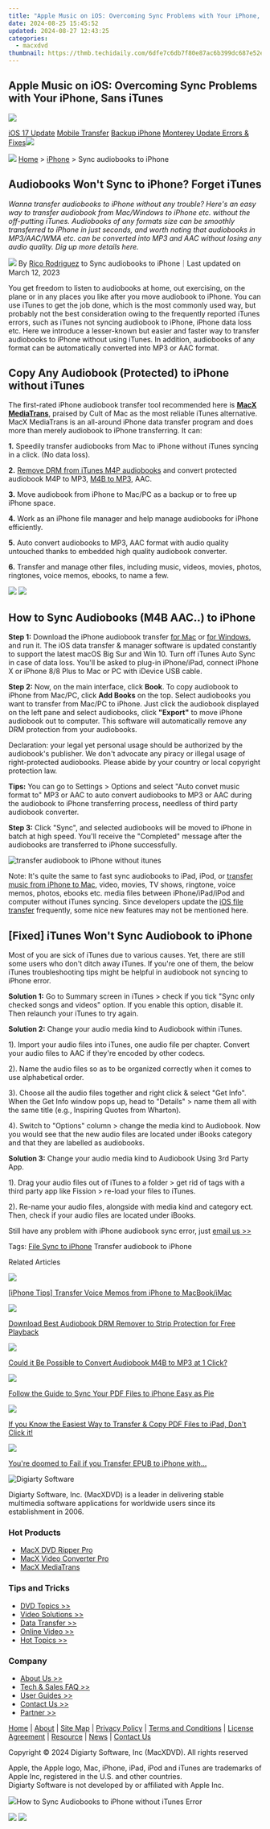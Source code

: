 ```yaml
---
title: "Apple Music on iOS: Overcoming Sync Problems with Your iPhone, Sans iTunes"
date: 2024-08-25 15:45:52
updated: 2024-08-27 12:43:25
categories:
  - macxdvd
thumbnail: https://thmb.techidaily.com/6dfe7c6db7f80e87ac6b399dc687e52e1d331efd7fce0bd5f581a2c33f337372.jpg
---
```


## Apple Music on iOS: Overcoming Sync Problems with Your iPhone, Sans iTunes

[![](https://www.macxdvd.com/mobile/../image-style/new-seo/icon10.png)](https://tools.techidaily.com/macxdvd/products/)

[iOS 17 Update](https://tools.techidaily.com/macxdvd/products/) [Mobile Transfer](https://tools.techidaily.com/macxdvd/products/) [Backup iPhone](https://tools.techidaily.com/macxdvd/products/) [Monterey Update Errors & Fixes](https://tools.techidaily.com/macxdvd/products/)![](https://www.macxdvd.com/mobile/article-image/hot.gif) 



![](https://www.macxdvd.com/mobile/../image-style/new-seo/icon7.png) [Home](https://tools.techidaily.com/macxdvd/products/) \> [iPhone](https://tools.techidaily.com/macxdvd/products/) \> Sync audiobooks to iPhone

## Audiobooks Won't Sync to iPhone?  Forget iTunes



_Wanna transfer audiobooks to iPhone without any trouble? Here's an easy way to transfer audiobook from Mac/Windows to iPhone etc. without the off-putting iTunes. Audiobooks of any formats size can be smoothly transferred to iPhone in just seconds, and worth noting that audiobooks in MP3/AAC/WMA etc. can be converted into MP3 and AAC without losing any audio quality. Dig up more details here._ 

![](https://www.macxdvd.com/mobile/../image-style/new-seo/icon6.png) By [Rico Rodriguez](https://www.linkedin.com/in/rico-rodriguez-06815a104/) to Sync audiobooks to iPhone｜Last updated on March 12, 2023

You get freedom to listen to audiobooks at home, out exercising, on the plane or in any places you like after you move audiobook to iPhone. You can use iTunes to get the job done, which is the most commonly used way, but probably not the best consideration owing to the frequently reported iTunes errors, such as iTunes not syncing audiobook to iPhone, iPhone data loss etc. Here we introduce a lesser-known but easier and faster way to transfer audiobooks to iPhone without using iTunes. In addition, audiobooks of any format can be automatically converted into MP3 or AAC format. 

##  Copy Any Audiobook (Protected) to iPhone without iTunes

The first-rated iPhone audiobook transfer tool recommended here is **[MacX MediaTrans](https://tools.techidaily.com/macxdvd/products/)**, praised by Cult of Mac as the most reliable iTunes alternative. MacX MediaTrans is an all-around iPhone data transfer program and does more than merely audiobook to iPhone transferring. It can:

**1.** Speedily transfer audiobooks from Mac to iPhone without iTunes syncing in a click. (No data loss). 

**2.** [Remove DRM from iTunes M4P audiobooks](https://tools.techidaily.com/macxdvd/products/) and convert protected audiobook M4P to MP3, [M4B to MP3](https://tools.techidaily.com/macxdvd/products/), AAC.

**3.** Move audiobook from iPhone to Mac/PC as a backup or to free up iPhone space. 

**4.** Work as an iPhone file manager and help manage audiobooks for iPhone efficiently. 

**5.** Auto convert audiobooks to MP3, AAC format with audio quality untouched thanks to embedded high quality audiobook converter.

**6\.** Transfer and manage other files, including music, videos, movies, photos, ringtones, voice memos, ebooks, to name a few. 

[![](https://www.macxdvd.com/mobile/../image-style/new-seo/btn-mac.png)](https://tools.techidaily.com/macxdvd/products/) [![](https://www.macxdvd.com/mobile/../image-style/new-seo/btn-win.png)](https://tools.techidaily.com/winxdvd/products/) 

## How to Sync Audiobooks (M4B AAC..) to iPhone 

**Step 1:** Download the iPhone audiobook transfer [for Mac](https://tools.techidaily.com/macxdvd/products/) or [for Windows](https://tools.techidaily.com/winxdvd/products/), and run it. The iOS data transfer & manager software is updated constantly to support the latest macOS Big Sur and Win 10\. Turn off iTunes Auto Sync in case of data loss. You'll be asked to plug-in iPhone/iPad, connect iPhone X or iPhone 8/8 Plus to Mac or PC with iDevice USB cable. 

**Step 2:** Now, on the main interface, click **Book**. To copy audiobook to iPhone from Mac/PC, click **Add Books** on the top. Select audiobooks you want to transfer from Mac/PC to iPhone. Just click the audiobook displayed on the left pane and select audiobooks, click **"Export"** to move iPhone audiobook out to computer. This software will automatically remove any DRM protection from your audiobooks. 

Declaration: your legal yet personal usage should be authorized by the audiobook's publisher. We don't advocate any piracy or illegal usage of right-protected audiobooks. Please abide by your country or local copyright protection law.

 **Tips:** You can go to Settings > Options and select "Auto convet music format to" MP3 or AAC to auto convert audiobooks to MP3 or AAC during the audiobook to iPhone transferring process, needless of third party audiobook converter. 

**Step 3:** Click "Sync", and selected audiobooks will be moved to iPhone in batch at high speed. You'll receive the "Completed" message after the audiobooks are transferred to iPhone successfully. 

![transfer audiobook to iPhone without itunes](https://www.macxdvd.com/mobile/../mobile/article-image/audiobook-delete-syncing-1.png)

Note: It's quite the same to fast sync audiobooks to iPad, iPod, or [transfer music from iPhone to Mac](https://tools.techidaily.com/macxdvd/products/), video, movies, TV shows, ringtone, voice memos, photos, ebooks etc. media files between iPhone/iPad/iPod and computer without iTunes syncing. Since developers update the [iOS file transfer](https://tools.techidaily.com/macxdvd/products/) frequently, some nice new features may not be mentioned here. 



## \[Fixed\] iTunes Won't Sync Audiobook to iPhone

Most of you are sick of iTunes due to various causes. Yet, there are still some users who don't ditch away iTunes. If you're one of them, the below iTunes troubleshooting tips might be helpful in audiobook not syncing to iPhone error.

**Solution 1:** Go to Summary screen in iTunes > check if you tick "Sync only checked songs and videos" option. If you enable this option, disable it. Then relaunch your iTunes to try again.

**Solution 2:**  Change your audio media kind to Audiobook within iTunes.

 1). Import your audio files into iTunes, one audio file per chapter. Convert your audio files to AAC if they're encoded by other codecs.

 2). Name the audio files so as to be organized correctly when it comes to use alphabetical order. 

3). Choose all the audio files together and right click & select "Get Info". When the Get Info window pops up, head to "Details" > name them all with the same title (e.g., Inspiring Quotes from Wharton). 

4). Switch to "Options" column > change the media kind to Audiobook. Now you would see that the new audio files are located under iBooks category and that they are labelled as audiobooks.

**Solution 3:**  Change your audio media kind to Audiobook Using 3rd Party App.

 1). Drag your audio files out of iTunes to a folder > get rid of tags with a third party app like Fission > re-load your files to iTunes.

 2). Re-name your audio files, alongside with media kind and category ect. Then, check if your audio files are located under iBooks.

 Still have any problem with iPhone audiobook sync error, just [email us >>](https://tools.techidaily.com/macxdvd/products/)

 Tags: [File Sync to iPhone](https://tools.techidaily.com/macxdvd/products/) Transfer audiobook to iPhone 



Related Articles

![](https://www.macxdvd.com/mobile/../image-style/new-seo/pic7.jpg)

[\[iPhone Tips\] Transfer Voice Memos from iPhone to MacBook/iMac](https://tools.techidaily.com/macxdvd/products/) 

![](https://www.macxdvd.com/mobile/../image-style/new-seo/pic6.jpg)

[Download Best Audiobook DRM Remover to Strip Protection for Free Playback](https://tools.techidaily.com/macxdvd/products/) 

![](https://www.macxdvd.com/mobile/../image-style/new-seo/pic5.jpg)

[Could it Be Possible to Convert Audiobook M4B to MP3 at 1 Click?](https://tools.techidaily.com/macxdvd/products/)

![](https://www.macxdvd.com/mobile/../image-style/new-seo/pic4.jpg)

[Follow the Guide to Sync Your PDF Files to iPhone Easy as Pie](https://tools.techidaily.com/macxdvd/products/)

![](https://www.macxdvd.com/mobile/../image-style/new-seo/pic3.jpg)

[If you Know the Easiest Way to Transfer & Copy PDF Files to iPad, Don't Click it!](https://tools.techidaily.com/macxdvd/products/)

![](https://www.macxdvd.com/mobile/../image-style/new-seo/pic2.jpg)

[You're doomed to Fail if you Transfer EPUB to iPhone with...](https://tools.techidaily.com/macxdvd/products/) 



![Digiarty Software](https://www.macxdvd.com/mobile/../icon/logo.png) 

Digiarty Software, Inc. (MacXDVD) is a leader in delivering stable multimedia software applications for worldwide users since its establishment in 2006.

### Hot Products

* [MacX DVD Ripper Pro](https://tools.techidaily.com/macxdvd/products/)
* [MacX Video Converter Pro](https://tools.techidaily.com/macxdvd/products/)
* [MacX MediaTrans](https://tools.techidaily.com/macxdvd/products/)

### Tips and Tricks

* [DVD Topics >>](https://tools.techidaily.com/macxdvd/products/)
* [Video Solutions >>](https://tools.techidaily.com/macxdvd/products/)
* [Data Transfer >>](https://tools.techidaily.com/macxdvd/products/)
* [Online Video >>](https://tools.techidaily.com/macxdvd/products/)
* [Hot Topics >>](https://tools.techidaily.com/macxdvd/products/)

### Company

* [About Us >>](https://tools.techidaily.com/macxdvd/products/)
* [Tech & Sales FAQ >>](https://tools.techidaily.com/macxdvd/products/)
* [User Guides >>](https://tools.techidaily.com/macxdvd/products/)
* [Contact Us >>](https://tools.techidaily.com/macxdvd/products/)
* [Partner >>](https://tools.techidaily.com/macxdvd/products/)



[Home](https://tools.techidaily.com/macxdvd/products/) | [About](https://tools.techidaily.com/macxdvd/products/) | [Site Map](https://tools.techidaily.com/macxdvd/products/) | [Privacy Policy](https://tools.techidaily.com/macxdvd/products/) | [Terms and Conditions](https://tools.techidaily.com/macxdvd/products/) | [License Agreement](https://tools.techidaily.com/macxdvd/products/) | [Resource](https://tools.techidaily.com/macxdvd/products/) | [News](https://tools.techidaily.com/macxdvd/products/) | [Contact Us](https://tools.techidaily.com/macxdvd/products/)

Copyright © 2024 Digiarty Software, Inc (MacXDVD). All rights reserved

Apple, the Apple logo, Mac, iPhone, iPad, iPod and iTunes are trademarks of Apple Inc, registered in the U.S. and other countries.  
Digiarty Software is not developed by or affiliated with Apple Inc.



![](https://www.macxdvd.com/mobile/../mediatrans/img/icon.png)How to Sync Audiobooks to iPhone without iTunes Error

[![](https://www.macxdvd.com/mobile/../image-style/new-seo/btn-mac-top.png)](https://tools.techidaily.com/macxdvd/products/) [![](https://www.macxdvd.com/mobile/../image-style/new-seo/btn-win-top.png)](https://tools.techidaily.com/winxdvd/products/)

<ins class="adsbygoogle"
     style="display:block"
     data-ad-format="autorelaxed"
     data-ad-client="ca-pub-7571918770474297"
     data-ad-slot="1223367746"></ins>



<ins class="adsbygoogle"
     style="display:block"
     data-ad-client="ca-pub-7571918770474297"
     data-ad-slot="8358498916"
     data-ad-format="auto"
     data-full-width-responsive="true"></ins>
